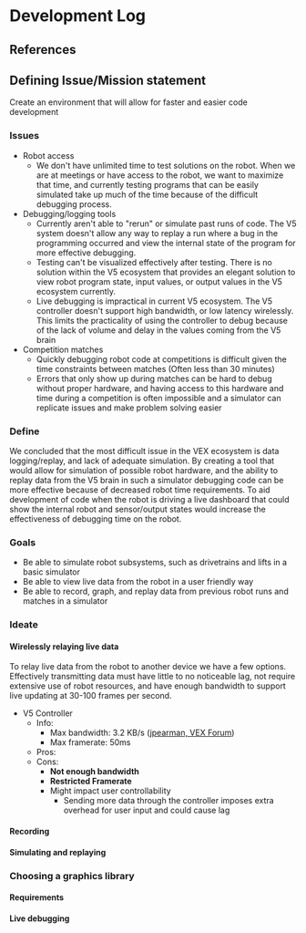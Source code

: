 # Development Log

## References



## Defining Issue/Mission statement

Create an environment that will allow for faster and easier code development

### Issues

* Robot access
	* We don't have unlimited time to test solutions on the robot. When we are at meetings or have access to the robot, we want to maximize that time, and currently testing programs that can be easily simulated take up much of the time because of the difficult debugging process.
* Debugging/logging tools
	* Currently aren't able to "rerun" or simulate past runs of code. The V5 system doesn't allow any way to replay a run where a bug in the programming occurred and view the internal state of the program for more effective debugging.
	* Testing can't be visualized effectively after testing. There is no solution within the V5 ecosystem that provides an elegant solution to view robot program state, input values, or output values in the V5 ecosystem currently. 
	* Live debugging is impractical in current V5 ecosystem. The V5 controller doesn't support high bandwidth, or low latency wirelessly. This limits the practicality of using the controller to debug because of the lack of volume and delay in the values coming from the V5 brain
* Competition matches
	* Quickly debugging robot code at competitions is difficult given the time constraints between matches (Often less than 30 minutes)
	* Errors that only show up during matches can be hard to debug without proper hardware, and having access to this hardware and time during a competition is often impossible and a simulator can replicate issues and make problem solving easier

### Define

We concluded that the most difficult issue in the VEX ecosystem is data logging/replay, and lack of adequate simulation. By creating a tool that would allow for simulation of possible robot hardware, and the ability to replay data from the V5 brain in such a simulator debugging code can be more effective because of decreased robot time requirements. To aid development of code when the robot is driving a live dashboard that could show the internal robot and sensor/output states would increase the effectiveness of debugging time on the robot. 

### Goals

* Be able to simulate robot subsystems, such as drivetrains and lifts in a basic simulator
* Be able to view live data from the robot in a user friendly way
* Be able to record, graph, and replay data from previous robot runs and matches in a simulator

### Ideate

#### Wirelessly relaying live data

To relay live data from the robot to another device we have a few options. Effectively transmitting data must have little to no noticeable lag, not require extensive use of robot resources, and have enough bandwidth to support live updating at 30-100 frames per second. 

* V5 Controller
	* Info:
		* Max bandwidth: 3.2 KB/s ([jpearman, VEX Forum](https://www.vexforum.com/t/suggestion-make-wireless-downloading-available-now/52155/7))
		* Max framerate: 50ms 
	* Pros:
	* Cons:
		* **Not enough bandwidth**
		* **Restricted Framerate**
		* Might impact user controllability
			* Sending more data through the controller imposes extra overhead for user input and could cause lag

#### Recording	



#### Simulating and replaying

### Choosing a graphics library



#### Requirements



#### Live debugging